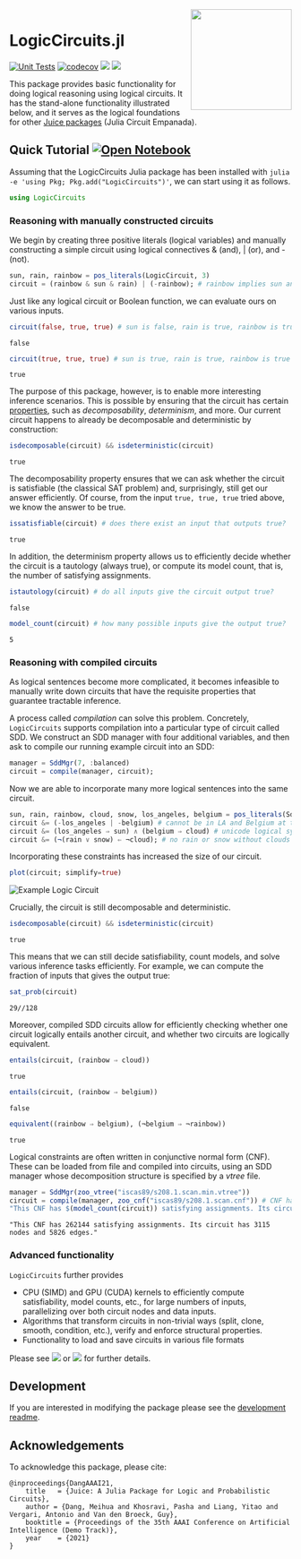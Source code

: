 <img align="right" width="180px" src="https://avatars.githubusercontent.com/u/58918144?s=200&v=4">

<!-- DO NOT EDIT README.md directly, instead edit docs/README.jl and generate the markdown-->

# Logic<wbr>Circuits<wbr>.jl

[![Unit Tests](https://github.com/Juice-jl/LogicCircuits.jl/workflows/Unit%20Tests/badge.svg)](https://github.com/Juice-jl/LogicCircuits.jl/actions?query=workflow%3A%22Unit+Tests%22+branch%3Amaster) [![codecov](https://codecov.io/gh/Juice-jl/LogicCircuits.jl/branch/master/graph/badge.svg)](https://codecov.io/gh/Juice-jl/LogicCircuits.jl) [![](https://img.shields.io/badge/docs-stable-green.svg)](https://juice-jl.github.io/LogicCircuits.jl/stable) [![](https://img.shields.io/badge/docs-dev-blue.svg)](https://juice-jl.github.io/LogicCircuits.jl/dev)

This package provides basic functionality for doing logical reasoning using logical circuits. It has the stand-alone functionality illustrated below, and it serves as the logical foundations for other [Juice packages](https://github.com/Juice-jl) (Julia Circuit Empanada).

## Quick Tutorial [![Open Notebook](https://raw.githubusercontent.com/jupyter/design/master/logos/Badges/nbviewer_badge.svg)](https://nbviewer.jupyter.org/github/Juice-jl/LogicCircuits.jl/blob/gh-pages/dev/generated/usage.ipynb)

Assuming that the LogicCircuits Julia package has been installed with `julia -e 'using Pkg; Pkg.add("LogicCircuits")'`, we can start using it as follows.

````julia
using LogicCircuits
````

### Reasoning with manually constructed circuits

We begin by creating three positive literals (logical variables) and manually constructing a simple circuit using logical connectives & (and), | (or), and - (not).

````julia
sun, rain, rainbow = pos_literals(LogicCircuit, 3)
circuit = (rainbow & sun & rain) | (-rainbow); # rainbow implies sun and rain
````

Just like any logical circuit or Boolean function, we can evaluate ours on various inputs.

````julia
circuit(false, true, true) # sun is false, rain is true, rainbow is true
````

````
false
````

````julia
circuit(true, true, true) # sun is true, rain is true, rainbow is true
````

````
true
````

The purpose of this package, however, is to enable more interesting inference scenarios. This is possible by ensuring that the circuit has certain [properties](https://juice-jl.github.io/LogicCircuits.jl/dev/manual/properties/), such as *decomposability*, *determinism*, and more.
Our current circuit happens to already be decomposable and deterministic by construction:

````julia
isdecomposable(circuit) && isdeterministic(circuit)
````

````
true
````

The decomposability property ensures that we can ask whether the circuit is satisfiable (the classical SAT problem) and, surprisingly, still get our answer efficiently. Of course, from the input `true, true, true` tried above, we know the answer to be true.

````julia
issatisfiable(circuit) # does there exist an input that outputs true?
````

````
true
````

In addition, the determinism property allows us to efficiently decide whether the circuit is a tautology (always true), or compute its model count, that is, the number of satisfying assignments.

````julia
istautology(circuit) # do all inputs give the circuit output true?
````

````
false
````

````julia
model_count(circuit) # how many possible inputs give the output true?
````

````
5
````

### Reasoning with compiled circuits

As logical sentences become more complicated, it becomes infeasible to manually write down circuits that have the requisite properties that guarantee tractable inference.

A process called *compilation* can solve this problem. Concretely, `LogicCircuits` supports compilation into a particular type of circuit called SDD. We construct an SDD manager with four additional variables, and then ask to compile our running example circuit into an SDD:

````julia
manager = SddMgr(7, :balanced)
circuit = compile(manager, circuit);
````

Now we are able to incorporate many more logical sentences into the same circuit.

````julia
sun, rain, rainbow, cloud, snow, los_angeles, belgium = pos_literals(Sdd, manager, 7)
circuit &= (-los_angeles | -belgium) # cannot be in LA and Belgium at the same time
circuit &= (los_angeles ⇒ sun) ∧ (belgium ⇒ cloud) # unicode logical syntax
circuit &= (¬(rain ∨ snow) ⇐ ¬cloud); # no rain or snow without clouds
````

Incorporating these constraints has increased the size of our circuit.


```julia
plot(circuit; simplify=true)
```

<img src="https://juice-jl.github.io/LogicCircuits.jl/dev/generated/example-circuit.svg" alt="Example Logic Circuit">

Crucially, the circuit is still decomposable and deterministic.

````julia
isdecomposable(circuit) && isdeterministic(circuit)
````

````
true
````

This means that we can still decide satisfiability, count models, and solve various inference tasks efficiently. For example, we can compute the fraction of inputs that gives the output true:

````julia
sat_prob(circuit)
````

````
29//128
````

Moreover, compiled SDD circuits allow for efficiently checking whether one circuit logically entails another circuit, and whether two circuits are logically equivalent.

````julia
entails(circuit, (rainbow ⇒ cloud))
````

````
true
````

````julia
entails(circuit, (rainbow ⇒ belgium))
````

````
false
````

````julia
equivalent((rainbow ⇒ belgium), (¬belgium ⇒ ¬rainbow))
````

````
true
````

Logical constraints are often written in conjunctive normal form (CNF). These can be loaded from file and compiled into circuits, using an SDD manager whose decomposition structure is specified by a *vtree* file.

````julia
manager = SddMgr(zoo_vtree("iscas89/s208.1.scan.min.vtree"))
circuit = compile(manager, zoo_cnf("iscas89/s208.1.scan.cnf")) # CNF has 285 clauses
"This CNF has $(model_count(circuit)) satisfying assignments. Its circuit has $(num_nodes(circuit)) nodes and $(num_edges(circuit)) edges."
````

````
"This CNF has 262144 satisfying assignments. Its circuit has 3115 nodes and 5826 edges."
````

### Advanced functionality

`LogicCircuits` further provides
 * CPU (SIMD) and GPU (CUDA) kernels to efficiently compute satisfiability, model counts, etc., for large numbers of inputs, parallelizing over both circuit nodes and data inputs.
 * Algorithms that transform circuits in non-trivial ways (split, clone, smooth, condition, etc.), verify and enforce structural properties.
 * Functionality to load and save circuits in various file formats

Please see [![](https://img.shields.io/badge/docs-stable-green.svg)](https://juice-jl.github.io/LogicCircuits.jl/stable) or [![](https://img.shields.io/badge/docs-dev-blue.svg)](https://juice-jl.github.io/LogicCircuits.jl/dev) for further details.

## Development

If you are interested in modifying the package please see the [development readme](https://juice-jl.github.io/LogicCircuits.jl/dev/development/).

## Acknowledgements

To acknowledge this package, please cite:
```
@inproceedings{DangAAAI21,
    title   = {Juice: A Julia Package for Logic and Probabilistic Circuits},
    author = {Dang, Meihua and Khosravi, Pasha and Liang, Yitao and Vergari, Antonio and Van den Broeck, Guy},
    booktitle = {Proceedings of the 35th AAAI Conference on Artificial Intelligence (Demo Track)},
    year    = {2021}
}
```

